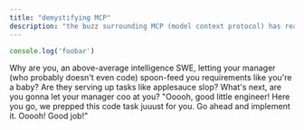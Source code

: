 ```yaml
---
title: "demystifying MCP"
description: "the buzz surrounding MCP (model context protocol) has reached a fever pitch. let's demystify how it works."
---
```


```typescript
console.log('foobar')

```

Why are you, an above-average intelligence SWE, letting your manager (who probably doesn't even code) spoon-feed you requirements like you're a baby? Are they serving up tasks like applesauce slop? What's next, are you gonna let your manager coo at you? "Ooooh, good little engineer! Here you go, we prepped this code task juuust for you. Go ahead and implement it. Ooooh! Good job!"
